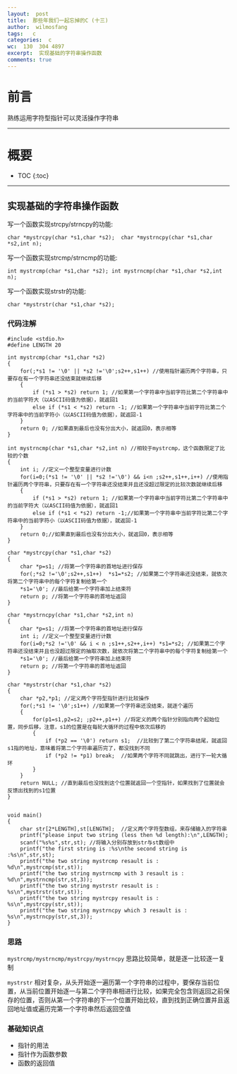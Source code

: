 ```yaml
---
layout:  post
title:  那些年我们一起忘掉的C (十三)
author:  wilmosfang
tags:   c 
categories:  c
wc:  130  304 4897 
excerpt:  实现基础的字符串操作函数
comments: true
---
```



# 前言

熟练运用字符型指针可以灵活操作字符串

---

# 概要

* TOC
{:toc}

---

## 实现基础的字符串操作函数

写一个函数实现strcpy/strncpy的功能:

`char *mystrcpy(char *s1,char *s2); 
char *mystrncpy(char *s1,char *s2,int n);`

写一个函数实现strcmp/strncmp的功能:

`int mystrcmp(char *s1,char *s2);
int mystrncmp(char *s1,char *s2,int n);`

写一个函数实现strstr的功能:

`char *mystrstr(char *s1,char *s2);`



### 代码注解

~~~
#include <stdio.h>
#define LENGTH 20

int mystrcmp(char *s1,char *s2)
{
	for(;*s1 != '\0' || *s2 !='\0';s2++,s1++) //使用指针遍历两个字符串，只要存在有一个字符串还没结束就继续后移
	{
		if (*s1 > *s2) return 1; //如果第一个字符串中当前字符比第二个字符串中的当前字符大（以ASCII码值为依据），就返回1
		else if (*s1 < *s2) return -1; //如果第一个字符串中当前字符比第二个字符串中的当前字符小（以ASCII码值为依据），就返回-1
	}
	return 0; //如果直到最后也没有分出大小，就返回0，表示相等
}

int mystrncmp(char *s1,char *s2,int n) //相较于mystrcmp，这个函数限定了比较的个数
{
	int i; //定义一个整型变量进行计数
	for(i=0;(*s1 != '\0' || *s2 !='\0') && i<n ;s2++,s1++,i++) //使用指针遍历两个字符串，只要存在有一个字符串还没结束并且还没超过限定的比较次数就继续后移
	{
		if (*s1 > *s2) return 1; //如果第一个字符串中当前字符比第二个字符串中的当前字符大（以ASCII码值为依据），就返回1
		else if (*s1 < *s2) return -1;//如果第一个字符串中当前字符比第二个字符串中的当前字符小（以ASCII码值为依据），就返回-1
	}
	return 0;//如果直到最后也没有分出大小，就返回0，表示相等
}

char *mystrcpy(char *s1,char *s2)
{
	char *p=s1; //将第一个字符串的首地址进行保存
	for(;*s2 !='\0';s2++,s1++)	*s1=*s2; //如果第二个字符串还没结束，就依次将第二个字符串中的每个字符复制给第一个
	*s1='\0'; //最后给第一个字符串加上结束符
	return p; //将第一个字符串的首地址返回
}

char *mystrncpy(char *s1,char *s2,int n)
{
	char *p=s1; //将第一个字符串的首地址进行保存
	int i; //定义一个整型变量进行计数
	for(i=0;*s2 !='\0' && i < n ;s1++,s2++,i++) *s1=*s2; //如果第二个字符串还没结束并且也没超过限定的抽取次数，就依次将第二个字符串中的每个字符复制给第一个
	*s1='\0'; //最后给第一个字符串加上结束符
	return p; //将第一个字符串的首地址返回
}

char *mystrstr(char *s1,char *s2)
{
	char *p2,*p1; //定义两个字符型指针进行比较操作
	for(;*s1 != '\0';s1++) //如果第一个字符串还没结束，就逐个遍历
	{
		for(p1=s1,p2=s2; ;p2++,p1++) //将定义的两个指针分别指向两个起始位置，同步后移，注意，s1的位置是在每轮大循环的过程中依次后移的
		{
			if (*p2 == '\0') return s1;  //比较到了第二个字符串结尾，就返回s1指的地址，意味着将第二个字符串遍历完了，都没找到不同
		    if (*p2 != *p1) break;	//如果两个字符不同就跳出，进行下一轮大循环
		}
	}
	return NULL; //直到最后也没找到这个位置就返回一个空指针，如果找到了位置就会反馈出找到的s1位置
}


void main()
{		
	char str[2*LENGTH],st[LENGTH];  //定义两个字符型数组，来存储输入的字符串
	printf("please input two string (less then %d length):\n",LENGTH);
	scanf("%s%s",str,st); //将输入分别存放到str与st数组中
	printf("the first string is :%s\nthe second string is :%s\n",str,st); 
	printf("the two string mystrcmp resault is : %d\n",mystrcmp(str,st));
	printf("the two string mystrncmp with 3 resault is : %d\n",mystrncmp(str,st,3));
	printf("the two string mystrstr resault is : %s\n",mystrstr(str,st));
	printf("the two string mystrcpy resault is : %s\n",mystrcpy(str,st));
	printf("the two string mystrncpy which 3 resault is : %s\n",mystrncpy(str,st,3));	
}
~~~


### 思路

`mystrcmp/mystrncmp/mystrcpy/mystrncpy` 思路比较简单，就是逐一比较逐一复制

`mystrstr` 相对复杂，从头开始逐一遍历第一个字符串的过程中，要保存当前位置，从当前位置开始逐一与第二个字符串相进行比较，如果完全包含则返回之前保存的位置，否则从第一个字符串的下一个位置开始比较，直到找到正确位置并且返回地址值或遍历完第一个字符串然后返回空值


### 基础知识点


* 指针的用法
* 指针作为函数参数
* 函数的返回值
